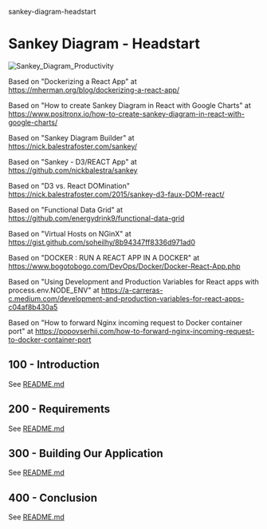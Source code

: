 sankey-diagram-headstart
# Sankey Diagram - Headstart

![Sankey_Diagram_Productivity](https://user-images.githubusercontent.com/1499433/171656431-6f90da72-a1db-4b9e-9286-4f8ea4e42a54.png)

Based on "Dockerizing a React App" at https://mherman.org/blog/dockerizing-a-react-app/

Based on "How to create Sankey Diagram in React with Google Charts" at https://www.positronx.io/how-to-create-sankey-diagram-in-react-with-google-charts/

Based on "Sankey Diagram Builder" at https://nick.balestrafoster.com/sankey/

Based on "Sankey - D3/REACT App" at https://github.com/nickbalestra/sankey

Based on "D3 vs. React DOMination" https://nick.balestrafoster.com/2015/sankey-d3-faux-DOM-react/

Based on "Functional Data Grid" at https://github.com/energydrink9/functional-data-grid

Based on "Virtual Hosts on NGinX" at https://gist.github.com/soheilhy/8b94347ff8336d971ad0

Based on "DOCKER : RUN A REACT APP IN A DOCKER" at https://www.bogotobogo.com/DevOps/Docker/Docker-React-App.php

Based on "Using Development and Production Variables for React apps with process.env.NODE_ENV" at https://a-carreras-c.medium.com/development-and-production-variables-for-react-apps-c04af8b430a5

Based on "How to forward Nginx incoming request to Docker container port" at https://popovserhii.com/how-to-forward-nginx-incoming-request-to-docker-container-port

## 100 - Introduction

See [README.md](./100/README.md)

## 200 - Requirements

See [README.md](./200/README.md)

## 300 - Building Our Application

See [README.md](./300/README.md)

## 400 - Conclusion

See [README.md](./400/README.md)
